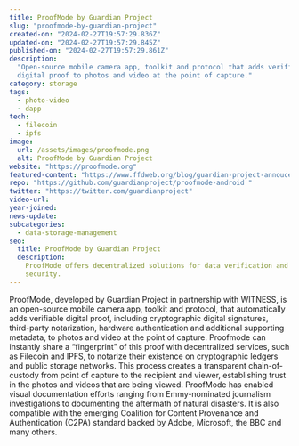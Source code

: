 ```yaml
---
title: ProofMode by Guardian Project
slug: "proofmode-by-guardian-project"
created-on: "2024-02-27T19:57:29.836Z"
updated-on: "2024-02-27T19:57:29.845Z"
published-on: "2024-02-27T19:57:29.861Z"
description:
  "Open-source mobile camera app, toolkit and protocol that adds verifiable
  digital proof to photos and video at the point of capture."
category: storage
tags:
  - photo-video
  - dapp
tech:
  - filecoin
  - ipfs
image:
  url: /assets/images/proofmode.png
  alt: ProofMode by Guardian Project
website: "https://proofmode.org"
featured-content: "https://www.ffdweb.org/blog/guardian-project-annoucement/"
repo: "https://github.com/guardianproject/proofmode-android "
twitter: "https://twitter.com/guardianproject"
video-url:
year-joined:
news-update:
subcategories:
  - data-storage-management
seo:
  title: ProofMode by Guardian Project
  description:
    ProofMode offers decentralized solutions for data verification and
    security.
---
```


ProofMode, developed by Guardian Project in partnership with WITNESS, is an open-source mobile camera app, toolkit and protocol, that automatically adds verifiable digital proof, including cryptographic digital signatures, third-party notarization, hardware authentication and additional supporting metadata, to photos and video at the point of capture. Proofmode can instantly share a “fingerprint” of this proof with decentralized services, such as Filecoin and IPFS, to notarize their existence on cryptographic ledgers and public storage networks. This process creates a transparent chain-of-custody from point of capture to the recipient and viewer, establishing trust in the photos and videos that are being viewed. ProofMode has enabled visual documentation efforts ranging from Emmy-nominated journalism investigations to documenting the aftermath of natural disasters. It is also compatible with the emerging Coalition for Content Provenance and Authentication (C2PA) standard backed by Adobe, Microsoft, the BBC and many others.
